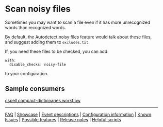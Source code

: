 # Scan noisy files

Sometimes you may want to scan a file even if it has more unrecognized words than recognized words.

By default, the [Autodetect noisy files](./Feature:-Autodetect-noisy-files.md) feature would talk about these files,
and suggest adding them to `excludes.txt`.

If, you need these files to be checked, you can add:

```workflow
with:
  disable_checks: noisy-file
```
to your configuration.

## Sample consumers

[cspell compact-dictionaries workflow](https://github.com/check-spelling/cspell-dicts/commit/2a5b8bb057f4580749933060b29c466e92c93400#diff-f38bd48888fa3290eb90897dc1e21411b2bcf12a6538cd72bb583e7608787698R88)

---
[FAQ](FAQ.md) | [Showcase](Showcase.md) | [Event descriptions](Event-descriptions.md) | [Configuration information](Configuration-information.md) | [Known Issues](Known-Issues.md) | [Possible features](Possible-features.md) | [Release notes](Release-notes.md) | [Helpful scripts](Helpful-scripts.md)

